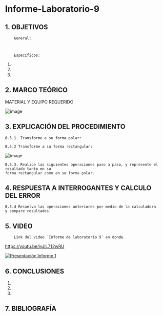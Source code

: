 # Informe-Laboratorio-9

## 1. OBJETIVOS
 
        General: 



        Específicos: 
 
1. 
        
2. 
        
3. 
        

## 2. MARCO TEÓRICO



MATERIAL Y EQUIPO REQUERIDO

![image](https://user-images.githubusercontent.com/93396250/154873916-daf21dad-3567-42cf-bd2b-7c8c7fc4b5c2.png)



## 3. EXPLICACIÓN DEL PROCEDIMIENTO

	8.5.1. Transforme a su forma polar:

	8.5.2 Transforme a su forma rectangular:

![image](https://user-images.githubusercontent.com/93396250/154874809-3d3f1857-fc29-4c8d-b059-ba73ab8cc13f.png)


	8.5.3. Realice las siguientes operaciones paso a paso, y represente el resultado tanto en su 
	forma rectangular como en su forma polar.


## 4. RESPUESTA A INTERROGANTES Y CALCULO DEL ERROR

	8.5.4 Resuelva las operaciones anteriores por medio de la calculadora y compare resultados.
      

## 5. VIDEO

        Link del video ¨Informe de laboratorio 9¨ en donde.
 
 https://youtu.be/iyJIL712wRU
 
[![Presentación Informe 1](https://img.youtube.com/vi/iyJIL712wRU/0.jpg)](https://www.youtube.com/watch?v=iyJIL712wRU)

## 6. CONCLUSIONES

   1. 
        
   2. 
        
   3. 
        


## 7. BIBLIOGRAFÍA

